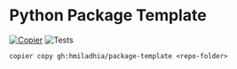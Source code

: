 # Python Package Template

[![Copier](https://img.shields.io/endpoint?url=https://raw.githubusercontent.com/copier-org/copier/master/img/badge/badge-grayscale-inverted-border-orange.json)](https://github.com/copier-org/copier)
![Tests](https://github.com/hmiladhia/package-template/actions/workflows/quality.yml/badge.svg)

```commandline
copier copy gh:hmiladhia/package-template <repo-folder>
```
